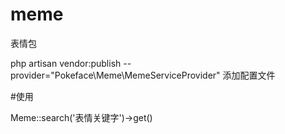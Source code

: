 # meme
表情包


php artisan vendor:publish --provider="Pokeface\Meme\MemeServiceProvider"     添加配置文件


#使用

Meme::search('表情关键字')->get()
